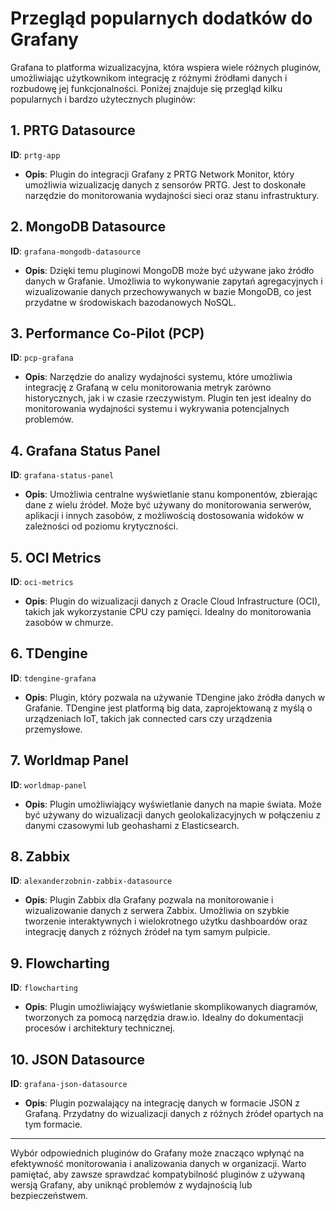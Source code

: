 # Przegląd popularnych dodatków do Grafany

Grafana to platforma wizualizacyjna, która wspiera wiele różnych pluginów, umożliwiając użytkownikom integrację z różnymi źródłami danych i rozbudowę jej funkcjonalności. Poniżej znajduje się przegląd kilku popularnych i bardzo użytecznych pluginów:

## 1. **PRTG Datasource**
**ID**: `prtg-app`
- **Opis**: Plugin do integracji Grafany z PRTG Network Monitor, który umożliwia wizualizację danych z sensorów PRTG. Jest to doskonałe narzędzie do monitorowania wydajności sieci oraz stanu infrastruktury.
  
## 2. **MongoDB Datasource**
**ID**: `grafana-mongodb-datasource`
- **Opis**: Dzięki temu pluginowi MongoDB może być używane jako źródło danych w Grafanie. Umożliwia to wykonywanie zapytań agregacyjnych i wizualizowanie danych przechowywanych w bazie MongoDB, co jest przydatne w środowiskach bazodanowych NoSQL.

## 3. **Performance Co-Pilot (PCP)**
**ID**: `pcp-grafana`
- **Opis**: Narzędzie do analizy wydajności systemu, które umożliwia integrację z Grafaną w celu monitorowania metryk zarówno historycznych, jak i w czasie rzeczywistym. Plugin ten jest idealny do monitorowania wydajności systemu i wykrywania potencjalnych problemów.

## 4. **Grafana Status Panel**
**ID**: `grafana-status-panel`
- **Opis**: Umożliwia centralne wyświetlanie stanu komponentów, zbierając dane z wielu źródeł. Może być używany do monitorowania serwerów, aplikacji i innych zasobów, z możliwością dostosowania widoków w zależności od poziomu krytyczności.

## 5. **OCI Metrics**
**ID**: `oci-metrics`
- **Opis**: Plugin do wizualizacji danych z Oracle Cloud Infrastructure (OCI), takich jak wykorzystanie CPU czy pamięci. Idealny do monitorowania zasobów w chmurze.

## 6. **TDengine**
**ID**: `tdengine-grafana`
- **Opis**: Plugin, który pozwala na używanie TDengine jako źródła danych w Grafanie. TDengine jest platformą big data, zaprojektowaną z myślą o urządzeniach IoT, takich jak connected cars czy urządzenia przemysłowe.

## 7. **Worldmap Panel**
**ID**: `worldmap-panel`
- **Opis**: Plugin umożliwiający wyświetlanie danych na mapie świata. Może być używany do wizualizacji danych geolokalizacyjnych w połączeniu z danymi czasowymi lub geohashami z Elasticsearch.

## 8. **Zabbix**
**ID**: `alexanderzobnin-zabbix-datasource`
- **Opis**: Plugin Zabbix dla Grafany pozwala na monitorowanie i wizualizowanie danych z serwera Zabbix. Umożliwia on szybkie tworzenie interaktywnych i wielokrotnego użytku dashboardów oraz integrację danych z różnych źródeł na tym samym pulpicie.

## 9. **Flowcharting**
**ID**: `flowcharting`
- **Opis**: Plugin umożliwiający wyświetlanie skomplikowanych diagramów, tworzonych za pomocą narzędzia draw.io. Idealny do dokumentacji procesów i architektury technicznej.

## 10. **JSON Datasource**
**ID**: `grafana-json-datasource`
- **Opis**: Plugin pozwalający na integrację danych w formacie JSON z Grafaną. Przydatny do wizualizacji danych z różnych źródeł opartych na tym formacie.

---

Wybór odpowiednich pluginów do Grafany może znacząco wpłynąć na efektywność monitorowania i analizowania danych w organizacji. Warto pamiętać, aby zawsze sprawdzać kompatybilność pluginów z używaną wersją Grafany, aby uniknąć problemów z wydajnością lub bezpieczeństwem.
